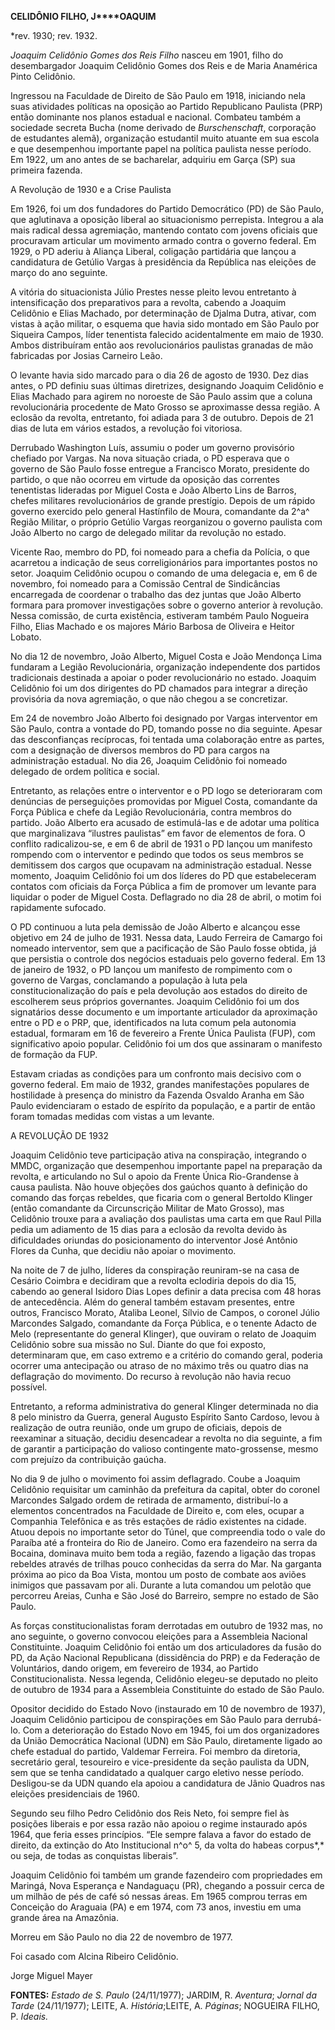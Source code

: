 **CELIDÔNIO FILHO, J****OAQUIM**

\*rev. 1930; rev. 1932.

*Joaquim Celidônio Gomes dos Reis Filho* nasceu em 1901, filho do
desembargador Joaquim Celidônio Gomes dos Reis e de Maria Anamérica
Pinto Celidônio.

Ingressou na Faculdade de Direito de São Paulo em 1918, iniciando nela
suas atividades políticas na oposição ao Partido Republicano Paulista
(PRP) então dominante nos planos estadual e nacional. Combateu também a
sociedade secreta Bucha (nome derivado de *Burschenschaft*, corporação
de estudantes alemã), organização estudantil muito atuante em sua escola
e que desempenhou importante papel na política paulista nesse período.
Em 1922, um ano antes de se bacharelar, adquiriu em Garça (SP) sua
primeira fazenda.

A Revolução de 1930 e a Crise Paulista

Em 1926, foi um dos fundadores do Partido Democrático (PD) de São Paulo,
que aglutinava a oposição liberal ao situacionismo perrepista. Integrou
a ala mais radical dessa agremiação, mantendo contato com jovens
oficiais que procuravam articular um movimento armado contra o governo
federal. Em 1929, o PD aderiu à Aliança Liberal, coligação partidária
que lançou a candidatura de Getúlio Vargas à presidência da República
nas eleições de março do ano seguinte.

A vitória do situacionista Júlio Prestes nesse pleito levou entretanto à
intensificação dos preparativos para a revolta, cabendo a Joaquim
Celidônio e Elias Machado, por determinação de Djalma Dutra, ativar, com
vistas à ação militar, o esquema que havia sido montado em São Paulo por
Siqueira Campos, líder tenentista falecido acidentalmente em maio de
1930. Ambos distribuíram então aos revolucionários paulistas granadas de
mão fabricadas por Josias Carneiro Leão.

O levante havia sido marcado para o dia 26 de agosto de 1930. Dez dias
antes, o PD definiu suas últimas diretrizes, designando Joaquim
Celidônio e Elias Machado para agirem no noroeste de São Paulo assim que
a coluna revolucionária procedente de Mato Grosso se aproximasse dessa
região. A eclosão da revolta, entretanto, foi adiada para 3 de outubro.
Depois de 21 dias de luta em vários estados, a revolução foi vitoriosa.

Derrubado Washington Luís, assumiu o poder um governo provisório
chefiado por Vargas. Na nova situação criada, o PD esperava que o
governo de São Paulo fosse entregue a Francisco Morato, presidente do
partido, o que não ocorreu em virtude da oposição das correntes
tenentistas lideradas por Miguel Costa e João Alberto Lins de Barros,
chefes militares revolucionários de grande prestígio. Depois de um
rápido governo exercido pelo general Hastínfilo de Moura, comandante da
2^a^ Região Militar, o próprio Getúlio Vargas reorganizou o governo
paulista com João Alberto no cargo de delegado militar da revolução no
estado.

Vicente Rao, membro do PD, foi nomeado para a chefia da Polícia, o que
acarretou a indicação de seus correligionários para importantes postos
no setor. Joaquim Celidônio ocupou o comando de uma delegacia e, em 6 de
novembro, foi nomeado para a Comissão Central de Sindicâncias
encarregada de coordenar o trabalho das dez juntas que João Alberto
formara para promover investigações sobre o governo anterior à
revolução. Nessa comissão, de curta existência, estiveram também Paulo
Nogueira Filho, Elias Machado e os majores Mário Barbosa de Oliveira e
Heitor Lobato.

No dia 12 de novembro, João Alberto, Miguel Costa e João Mendonça Lima
fundaram a Legião Revolucionária, organização independente dos partidos
tradicionais destinada a apoiar o poder revolucionário no estado.
Joaquim Celidônio foi um dos dirigentes do PD chamados para integrar a
direção provisória da nova agremiação, o que não chegou a se
concretizar.

Em 24 de novembro João Alberto foi designado por Vargas interventor em
São Paulo, contra a vontade do PD, tomando posse no dia seguinte. Apesar
das desconfianças recíprocas, foi tentada uma colaboração entre as
partes, com a designação de diversos membros do PD para cargos na
administração estadual. No dia 26, Joaquim Celidônio foi nomeado
delegado de ordem política e social.

Entretanto, as relações entre o interventor e o PD logo se deterioraram
com denúncias de perseguições promovidas por Miguel Costa, comandante da
Força Pública e chefe da Legião Revolucionária, contra membros do
partido. João Alberto era acusado de estimulá-las e de adotar uma
política que marginalizava “ilustres paulistas” em favor de elementos de
fora. O conflito radicalizou-se, e em 6 de abril de 1931 o PD lançou um
manifesto rompendo com o interventor e pedindo que todos os seus membros
se demitissem dos cargos que ocupavam na administração estadual. Nesse
momento, Joaquim Celidônio foi um dos líderes do PD que estabeleceram
contatos com oficiais da Força Pública a fim de promover um levante para
liquidar o poder de Miguel Costa. Deflagrado no dia 28 de abril, o motim
foi rapidamente sufocado.

O PD continuou a luta pela demissão de João Alberto e alcançou esse
objetivo em 24 de julho de 1931. Nessa data, Laudo Ferreira de Camargo
foi nomeado interventor, sem que a pacificação de São Paulo fosse
obtida, já que persistia o controle dos negócios estaduais pelo governo
federal. Em 13 de janeiro de 1932, o PD lançou um manifesto de
rompimento com o governo de Vargas, conclamando a população à luta pela
constitucionalização do país e pela devolução aos estados do direito de
escolherem seus próprios governantes. Joaquim Celidônio foi um dos
signatários desse documento e um importante articulador da aproximação
entre o PD e o PRP, que, identificados na luta comum pela autonomia
estadual, formaram em 16 de fevereiro a Frente Única Paulista (FUP), com
significativo apoio popular. Celidônio foi um dos que assinaram o
manifesto de formação da FUP.

Estavam criadas as condições para um confronto mais decisivo com o
governo federal. Em maio de 1932, grandes manifestações populares de
hostilidade à presença do ministro da Fazenda Osvaldo Aranha em São
Paulo evidenciaram o estado de espírito da população, e a partir de
então foram tomadas medidas com vistas a um levante.

A REVOLUÇÃO DE 1932

Joaquim Celidônio teve participação ativa na conspiração, integrando o
MMDC, organização que desempenhou importante papel na preparação da
revolta, e articulando no Sul o apoio da Frente Única Rio-Grandense à
causa paulista. Não houve objeções dos gaúchos quanto à definição do
comando das forças rebeldes, que ficaria com o general Bertoldo Klinger
(então comandante da Circunscrição Militar de Mato Grosso), mas
Celidônio trouxe para a avaliação dos paulistas uma carta em que Raul
Pilla pedia um adiamento de 15 dias para a eclosão da revolta devido às
dificuldades oriundas do posicionamento do interventor José Antônio
Flores da Cunha, que decidiu não apoiar o movimento.

Na noite de 7 de julho, líderes da conspiração reuniram-se na casa de
Cesário Coimbra e decidiram que a revolta eclodiria depois do dia 15,
cabendo ao general Isidoro Dias Lopes definir a data precisa com 48
horas de antecedência. Além do general também estavam presentes, entre
outros, Francisco Morato, Ataliba Leonel, Sílvio de Campos, o coronel
Júlio Marcondes Salgado, comandante da Força Pública, e o tenente Adacto
de Melo (representante do general Klinger), que ouviram o relato de
Joaquim Celidônio sobre sua missão no Sul. Diante do que foi exposto,
determinaram que, em caso extremo e a critério do comando geral, poderia
ocorrer uma antecipação ou atraso de no máximo três ou quatro dias na
deflagração do movimento. Do recurso à revolução não havia recuo
possível.

Entretanto, a reforma administrativa do general Klinger determinada no
dia 8 pelo ministro da Guerra, general Augusto Espírito Santo Cardoso,
levou à realização de outra reunião, onde um grupo de oficiais, depois
de reexaminar a situação, decidiu desencadear a revolta no dia seguinte,
a fim de garantir a participação do valioso contingente mato-grossense,
mesmo com prejuízo da contribuição gaúcha.

No dia 9 de julho o movimento foi assim deflagrado. Coube a Joaquim
Celidônio requisitar um caminhão da prefeitura da capital, obter do
coronel Marcondes Salgado ordem de retirada de armamento, distribuí-lo a
elementos concentrados na Faculdade de Direito e, com eles, ocupar a
Companhia Telefônica e as três estações de rádio existentes na cidade.
Atuou depois no importante setor do Túnel, que compreendia todo o vale
do Paraíba até a fronteira do Rio de Janeiro. Como era fazendeiro na
serra da Bocaina, dominava muito bem toda a região, fazendo a ligação
das tropas rebeldes através de trilhas pouco conhecidas da serra do Mar.
Na garganta próxima ao pico da Boa Vista, montou um posto de combate aos
aviões inimigos que passavam por ali. Durante a luta comandou um pelotão
que percorreu Areias, Cunha e São José do Barreiro, sempre no estado de
São Paulo.

As forças constitucionalistas foram derrotadas em outubro de 1932 mas,
no ano seguinte, o governo convocou eleições para a Assembleia Nacional
Constituinte. Joaquim Celidônio foi então um dos articuladores da fusão
do PD, da Ação Nacional Republicana (dissidência do PRP) e da Federação
de Voluntários, dando origem, em fevereiro de 1934, ao Partido
Constitucionalista. Nessa legenda, Celidônio elegeu-se deputado no
pleito de outubro de 1934 para a Assembleia Constituinte do estado de
São Paulo.

Opositor decidido do Estado Novo (instaurado em 10 de novembro de 1937),
Joaquim Celidônio participou de conspirações em São Paulo para
derrubá-lo. Com a deterioração do Estado Novo em 1945, foi um dos
organizadores da União Democrática Nacional (UDN) em São Paulo,
diretamente ligado ao chefe estadual do partido, Valdemar Ferreira. Foi
membro da diretoria, secretário geral, tesoureiro e vice-presidente da
seção paulista da UDN, sem que se tenha candidatado a qualquer cargo
eletivo nesse período. Desligou-se da UDN quando ela apoiou a
candidatura de Jânio Quadros nas eleições presidenciais de 1960.

Segundo seu filho Pedro Celidônio dos Reis Neto, foi sempre fiel às
posições liberais e por essa razão não apoiou o regime instaurado após
1964, que feria esses princípios. “Ele sempre falava a favor do estado
de direito, da extinção do Ato Institucional n^o^ 5, da volta do habeas
corpus*,* ou seja, de todas as conquistas liberais”.

Joaquim Celidônio foi também um grande fazendeiro com propriedades em
Maringá, Nova Esperança e Nandaguaçu (PR), chegando a possuir cerca de
um milhão de pés de café só nessas áreas. Em 1965 comprou terras em
Conceição do Araguaia (PA) e em 1974, com 73 anos, investiu em uma
grande área na Amazônia.

Morreu em São Paulo no dia 22 de novembro de 1977.

Foi casado com Alcina Ribeiro Celidônio.

Jorge Miguel Mayer

**FONTES:** *Estado de S. Paulo* (24/11/1977); JARDIM, R. *Aventura*;
*Jornal da Tarde* (24/11/1977); LEITE, A. *História*;LEITE, A.
*Páginas*; NOGUEIRA FILHO, P. *Ideais.*
